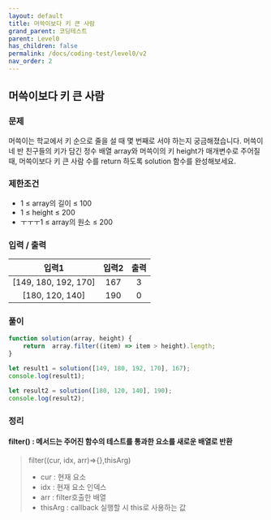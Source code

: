```yaml
---
layout: default
title: 머쓱이보다 키 큰 사람
grand_parent: 코딩테스트
parent: Level0
has_children: false
permalink: /docs/coding-test/level0/v2
nav_order: 2
---
```



## **머쓱이보다 키 큰 사람** 

### **문제** 

 머쓱이는 학교에서 키 순으로 줄을 설 때 몇 번째로 서야 하는지 궁금해졌습니다. 
 머쓱이네 반 친구들의 키가 담긴 정수 배열 array와 머쓱이의 키 height가 매개변수로 주어질 때, 머쓱이보다 키 큰 사람 수를 return 하도록 solution 함수를 완성해보세요.

### **제한조건**
- 1 ≤ array의 길이 ≤ 100
- 1 ≤ height ≤ 200
- ㅜㅜㅜ1 ≤ array의 원소 ≤ 200


### **입력 / 출력**

|입력1                  |입력2  |출력   |  
|:---------------------:|:-----:|:-----:|
|[149, 180, 192, 170]   |167    |3      |
|[180, 120, 140]	    |190    |0      |


### **풀이**

```js
function solution(array, height) {
    return  array.filter((item) => item > height).length;
}

let result1 = solution([149, 180, 192, 170], 167);
console.log(result1);

let result2 = solution([180, 120, 140], 190);
console.log(result2);
```


### **정리**

#### **filter() : 메서드는 주어진 함수의 테스트를 통과한 요소를 새로운 배열로 반환**
> filter((cur, idx, arr)=>{},thisArg)
> - cur : 현재 요소
> - idx : 현재 요소 인덱스
> - arr : filter호출한 배열
> - thisArg : callback 실행할 시 this로 사용하는 값